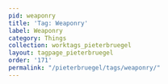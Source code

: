 ```yaml
---
pid: weaponry
title: 'Tag: Weaponry'
label: Weaponry
category: Things
collection: worktags_pieterbruegel
layout: tagpage_pieterbruegel
order: '171'
permalink: "/pieterbruegel/tags/weaponry/"
---
```

